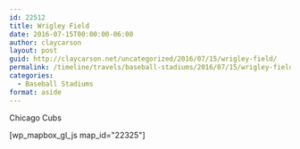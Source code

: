 ```yaml
---
id: 22512
title: Wrigley Field
date: 2016-07-15T00:00:00-06:00
author: claycarson
layout: post
guid: http://claycarson.net/uncategorized/2016/07/15/wrigley-field/
permalink: /timeline/travels/baseball-stadiums/2016/07/15/wrigley-field/
categories:
  - Baseball Stadiums
format: aside
---
```

<div class="media-details">Chicago Cubs</div>

[wp_mapbox_gl_js map_id="22325"]